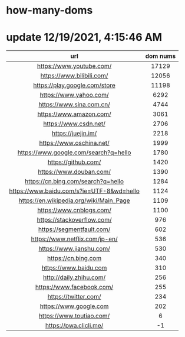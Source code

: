 # how-many-doms

# update 12/19/2021, 4:15:46 AM

url | dom nums
:-: | :-:
https://www.youtube.com/ | 17129
https://www.bilibili.com/ | 12056
https://play.google.com/store | 11198
https://www.yahoo.com/ | 6292
https://www.sina.com.cn/ | 4744
https://www.amazon.com/ | 3061
https://www.csdn.net/ | 2706
https://juejin.im/ | 2218
https://www.oschina.net/ | 1999
https://www.google.com/search?q=hello | 1780
https://github.com/ | 1420
https://www.douban.com/ | 1390
https://cn.bing.com/search?q=hello | 1284
https://www.baidu.com/s?ie=UTF-8&wd=hello | 1124
https://en.wikipedia.org/wiki/Main_Page | 1109
https://www.cnblogs.com/ | 1100
https://stackoverflow.com/ | 976
https://segmentfault.com/ | 602
https://www.netflix.com/jp-en/ | 536
https://www.jianshu.com/ | 530
https://cn.bing.com | 340
https://www.baidu.com | 310
http://daily.zhihu.com/ | 256
https://www.facebook.com/ | 255
https://twitter.com/ | 234
https://www.google.com | 202
https://www.toutiao.com/ | 6
https://pwa.clicli.me/ | -1
